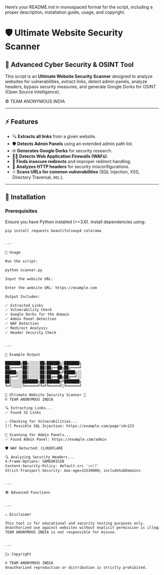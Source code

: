 Here’s your README.md in monospaced format for the script, including a proper description, installation guide, usage, and copyright.

# 🛡️ Ultimate Website Security Scanner  
## 🚀 Advanced Cyber Security & OSINT Tool  

This script is an **Ultimate Website Security Scanner** designed to analyze websites for vulnerabilities, extract links, detect admin panels, analyze headers, bypass security measures, and generate Google Dorks for OSINT (Open Source Intelligence).  

© TEAM ANONYMOUS INDIA

---

## ⚡ Features
- 🔍 **Extracts all links** from a given website.
- 🛡️ **Detects Admin Panels** using an extended admin path list.
- 🌐 **Generates Google Dorks** for security research.
- 🧑‍💻 **Detects Web Application Firewalls (WAFs)**.
- 🔀 **Finds insecure redirects** and improper redirect handling.
- 📝 **Analyzes HTTP headers** for security misconfigurations.
- 🔥 **Scans URLs for common vulnerabilities** (SQL Injection, XSS, Directory Traversal, etc.).

---

## 🚀 Installation

### Prerequisites
Ensure you have Python installed (>=3.6). Install dependencies using:

```sh
pip install requests beautifulsoup4 colorama


---

🎯 Usage

Run the script:

python scanner.py

Input the website URL:

Enter the website URL: https://example.com

Output Includes:

✅ Extracted Links
✅ Vulnerability Check
✅ Google Dorks for the domain
✅ Admin Panel Detection
✅ WAF Detection
✅ Redirect Analysis
✅ Header Security Check


---

📌 Example Output

███████╗██╗░░░░░██╗██████╗░███████╗
██╔════╝██║░░░░░██║██╔══██╗██╔════╝
█████╗░░██║░░░░░██║██████╦╝█████╗░░
██╔══╝░░██║░░░░░██║██╔══██╗██╔══╝░░
██║░░░░░███████╗██║██████╦╝███████╗
╚═╝░░░░░╚══════╝╚═╝╚═════╝░╚══════╝  

🚀 Ultimate Website Security Scanner 🚀  
© TEAM ANONYMOUS INDIA

🔍 Extracting Links...
✅ Found 32 Links

⚠️ Checking for Vulnerabilities...
[!] Possible SQL Injection: https://example.com/page?id=123

🔎 Scanning for Admin Panels...
✅ Found Admin Panel: https://example.com/admin

🛡️ WAF Detected: CLOUDFLARE

🔍 Analyzing Security Headers...
X-Frame-Options: SAMEORIGIN  
Content-Security-Policy: default-src 'self'  
Strict-Transport-Security: max-age=31536000; includeSubDomains


---

🛠️ Advanced Functions


---

⚠️ Disclaimer

This tool is for educational and security testing purposes only.
Unauthorized use against websites without explicit permission is illegal.
TEAM ANONYMOUS INDIA is not responsible for misuse.


---

🏴‍☠️ Copyright

© TEAM ANONYMOUS INDIA
Unauthorized reproduction or distribution is strictly prohibited.
